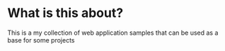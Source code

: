 # What is this about?
This is a my collection of web application samples that can be used as a base for some projects

